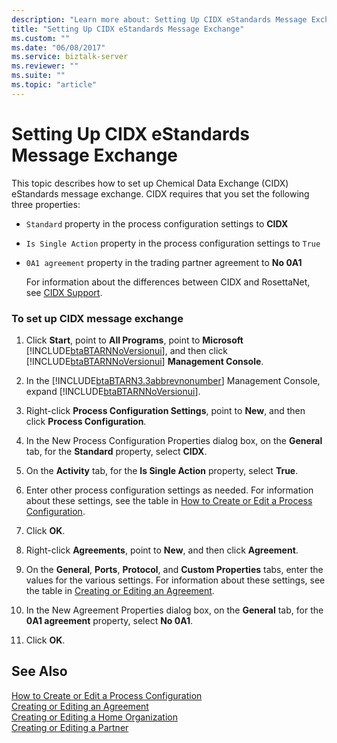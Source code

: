 ```yaml
---
description: "Learn more about: Setting Up CIDX eStandards Message Exchange"
title: "Setting Up CIDX eStandards Message Exchange"
ms.custom: ""
ms.date: "06/08/2017"
ms.service: biztalk-server
ms.reviewer: ""
ms.suite: ""
ms.topic: "article"
---
```

# Setting Up CIDX eStandards Message Exchange
This topic describes how to set up Chemical Data Exchange (CIDX) eStandards message exchange. CIDX requires that you set the following three properties:  
  
- `Standard` property in the process configuration settings to **CIDX**  
  
- `Is Single Action` property in the process configuration settings to `True`  
  
- `0A1 agreement` property in the trading partner agreement to **No 0A1**  
  
  For information about the differences between CIDX and RosettaNet, see [CIDX Support](../../adapters-and-accelerators/accelerator-rosettanet/cidx-support.md).  
  
### To set up CIDX message exchange  
  
1. Click **Start**, point to **All Programs**, point to **Microsoft** [!INCLUDE[btaBTARNNoVersionui](../../includes/btabtarnnoversionui-md.md)], and then click [!INCLUDE[btaBTARNNoVersionui](../../includes/btabtarnnoversionui-md.md)] **Management Console**.  
  
2. In the [!INCLUDE[btaBTARN3.3abbrevnonumber](../../includes/btabtarn3-3abbrevnonumber-md.md)] Management Console, expand [!INCLUDE[btaBTARNNoVersionui](../../includes/btabtarnnoversionui-md.md)].  
  
3. Right-click **Process Configuration Settings**, point to **New**, and then click **Process Configuration**.  
  
4. In the New Process Configuration Properties dialog box, on the **General** tab, for the **Standard** property, select **CIDX**.  
  
5. On the **Activity** tab, for the **Is Single Action** property, select **True**.  
  
6. Enter other process configuration settings as needed. For information about these settings, see the table in [How to Create or Edit a Process Configuration](../../adapters-and-accelerators/accelerator-rosettanet/how-to-create-or-edit-a-process-configuration.md).  
  
7. Click **OK**.  
  
8. Right-click **Agreements**, point to **New**, and then click **Agreement**.  
  
9. On the **General**, **Ports**, **Protocol**, and **Custom Properties** tabs, enter the values for the various settings. For information about these settings, see the table in [Creating or Editing an Agreement](../../adapters-and-accelerators/accelerator-rosettanet/creating-or-editing-an-agreement.md).  
  
10. In the New Agreement Properties dialog box, on the **General** tab, for the **0A1 agreement** property, select **No 0A1**.  
  
11. Click **OK**.  
  
## See Also  
 [How to Create or Edit a Process Configuration](../../adapters-and-accelerators/accelerator-rosettanet/how-to-create-or-edit-a-process-configuration.md)   
 [Creating or Editing an Agreement](../../adapters-and-accelerators/accelerator-rosettanet/creating-or-editing-an-agreement.md)   
 [Creating or Editing a Home Organization](../../adapters-and-accelerators/accelerator-rosettanet/creating-or-editing-a-home-organization.md)   
 [Creating or Editing a Partner](../../adapters-and-accelerators/accelerator-rosettanet/creating-or-editing-a-partner.md)
